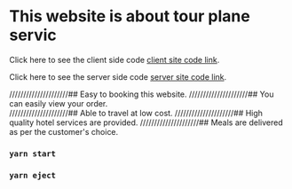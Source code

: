 # This website is about tour plane servic

Click here to see the client side code [client site code link](https://github.com/facebook/create-react-app).

Click here to see the server side code  [server site code link](https://github.com/facebook/create-react-app).


/////////////////////## Easy to booking this website.
/////////////////////## You can easily view your order.    
/////////////////////## Able to travel at low cost.
/////////////////////## High quality hotel services are provided.
/////////////////////## Meals are delivered as per the customer's choice.


### `yarn start`


### `yarn eject`
